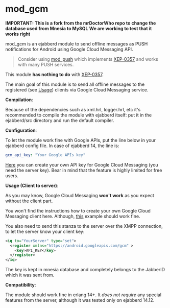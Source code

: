 mod_gcm
=====

**IMPORTANT: This is a fork from the mrDoctorWho repo to change the database used from Mnesia to MySQL**
**We are working to test that it works right**

mod_gcm is an ejabberd module to send offline messages as PUSH notifications for Android using Google Cloud Messaging API.

> Consider using [mod_push](https://github.com/royneary/mod_push) which implements [XEP-0357](http://xmpp.org/extensions/xep-0357.html) and works with many PUSH services.

This module **has nothing to do** with [XEP-0357](http://xmpp.org/extensions/xep-0357.html).

The main goal of this module is to send all offline messages to the registered (see [Usage](#Usage)) clients via Google Cloud Messaging service.

**Compilation**:

Because of the dependencies such as xml.hrl, logger.hrl, etc it's recommended to compile the module with ejabberd itself: put it in the ejabberd/src directory and run the default compiler.

**Configuration**:

To let the module work fine with Google APIs, put the line below in your ejabberd config file. In case of ejabberd 14, the line is:
```yaml
gcm_api_key: "Your Google APIs key"
```
[Here](https://developer.android.com/google/gcm/gs.html) you can create your own API key for Google Cloud Messaging (you need the server key).
Bear in mind that the feature is highly limited for free users.

**<a name="Usage"></a>Usage (Client to server)**:

As you may know, Google Cloud Messaging **won't work** as you expect without the client part.

You won't find the instructions how to create your own Google Cloud Messaging client here. Although, [this](https://developer.android.com/google/gcm/client.html) example should work fine.

You also need to send this stanza to the server over the XMPP connection, to let the server know your client key:
```xml
<iq to="YourServer" type="set">
  <register xmlns="https://android.googleapis.com/gcm" >
    <key>API_KEY</key>
  </register>
</iq>
```

The key is kept in mnesia database and completely belongs to the JabberID which it was sent from.

**Compatibility**:

The module should work fine in erlang 14+. It *does not require* any special features from the server, although it was tested only on ejabberd 14.12.
